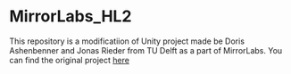 # MirrorLabs_HL2

This repository is a modificatiion of Unity project made be Doris Ashenbenner and Jonas Rieder from TU Delft as a part of MirrorLabs. You can find the original project [here](https://data.4tu.nl/articles/software/Framework_for_the_publication_MirrorLabs_creating_similar_learning_environments_for_students_all_over_Europe_for_human-robot_coproduction/14186807)
